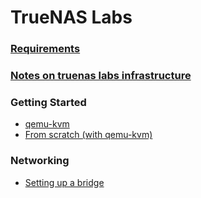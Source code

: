 # TrueNAS Labs

### [Requirements](requirements)

### [Notes on truenas labs infrastructure](notes-on-infrastructure#notes-on-truenas-labs-infrastructure)

### Getting Started
- [qemu-kvm](deployment/qemu-kvm)
- [From scratch (with qemu-kvm)](https://github.com/inmanturbo/misc/tree/main/kvm-libvirt) 

### Networking
- [Setting up a bridge](networking/README.md#setup-a-bridge-on-truenas-scale)
